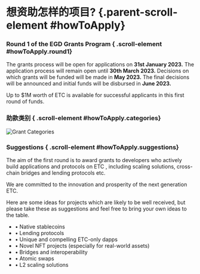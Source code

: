 # 想资助怎样的项目? {.parent-scroll-element #howToApply}

### Round 1 of the EGD Grants Program { .scroll-element #howToApply.round1}

The grants process will be open for applications on **31st January 2023.** The application process will remain open until **30th March 2023.** Decisions on which grants will be funded will be made in **May 2023.** The final decisions will be announced and initial funds will be disbursed in **June 2023.**

Up to $1M worth of ETC is available for successful applicants in this first round of funds.

### 助款类别 { .scroll-element #howToApply.categories}

![Grant Categories](grant-categories.png)

### Suggestions { .scroll-element #howToApply.suggestions}

The aim of the first round is to award grants to developers who actively build applications and protocols on ETC , including scaling solutions, cross-chain bridges and lending protocols etc.

We are committed to the innovation and prosperity of the next generation ETC.

Here are some ideas for projects which are likely to be well received, but please take these as suggestions and feel free to bring your own ideas to the table.

- • Native stablecoins
- • Lending protocols
- • Unique and compelling ETC-only dapps  
- • Novel NFT projects (especially for real-world assets) 
- • Bridges and interoperability
- • Atomic swaps
- • L2 scaling solutions
